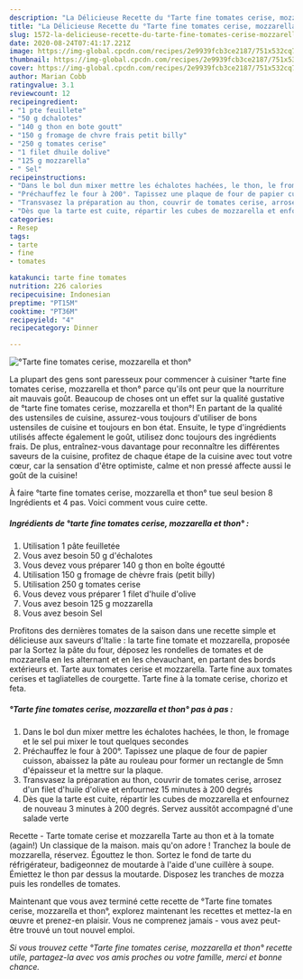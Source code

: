 ```yaml
---
description: "La Délicieuse Recette du °Tarte fine tomates cerise, mozzarella et thon°"
title: "La Délicieuse Recette du °Tarte fine tomates cerise, mozzarella et thon°"
slug: 1572-la-delicieuse-recette-du-tarte-fine-tomates-cerise-mozzarella-et-thon
date: 2020-08-24T07:41:17.221Z
image: https://img-global.cpcdn.com/recipes/2e9939fcb3ce2187/751x532cq70/tarte-fine-tomates-cerise-mozzarella-et-thon-photo-principale-de-la-recette.jpg
thumbnail: https://img-global.cpcdn.com/recipes/2e9939fcb3ce2187/751x532cq70/tarte-fine-tomates-cerise-mozzarella-et-thon-photo-principale-de-la-recette.jpg
cover: https://img-global.cpcdn.com/recipes/2e9939fcb3ce2187/751x532cq70/tarte-fine-tomates-cerise-mozzarella-et-thon-photo-principale-de-la-recette.jpg
author: Marian Cobb
ratingvalue: 3.1
reviewcount: 12
recipeingredient:
- "1 pte feuillete"
- "50 g dchalotes"
- "140 g thon en bote goutt"
- "150 g fromage de chvre frais petit billy"
- "250 g tomates cerise"
- "1 filet dhuile dolive"
- "125 g mozzarella"
- " Sel"
recipeinstructions:
- "Dans le bol dun mixer mettre les échalotes hachées, le thon, le fromage et le sel pui mixer le tout quelques secondes"
- "Préchauffez le four à 200°. Tapissez une plaque de four de papier cuisson, abaissez la pâte au rouleau pour former un rectangle de 5mn d&#39;épaisseur et la mettre sur la plaque."
- "Transvasez la préparation au thon, couvrir de tomates cerise, arrosez d&#39;un filet d&#39;huile d&#39;olive et enfournez 15 minutes à 200 degrés"
- "Dès que la tarte est cuite, répartir les cubes de mozzarella et enfournez de nouveau 3 minutes à 200 degrés. Servez aussitôt accompagné d&#39;une salade verte"
categories:
- Resep
tags:
- tarte
- fine
- tomates

katakunci: tarte fine tomates 
nutrition: 226 calories
recipecuisine: Indonesian
preptime: "PT15M"
cooktime: "PT36M"
recipeyield: "4"
recipecategory: Dinner

---
```



![°Tarte fine tomates cerise, mozzarella et thon°](https://img-global.cpcdn.com/recipes/2e9939fcb3ce2187/751x532cq70/tarte-fine-tomates-cerise-mozzarella-et-thon-photo-principale-de-la-recette.jpg)

La plupart des gens sont paresseux pour commencer à cuisiner °tarte fine tomates cerise, mozzarella et thon° parce qu'ils ont peur que la nourriture ait mauvais goût. Beaucoup de choses ont un effet sur la qualité gustative de °tarte fine tomates cerise, mozzarella et thon°! En partant de la qualité des ustensiles de cuisine, assurez-vous toujours d'utiliser de bons ustensiles de cuisine et toujours en bon état. Ensuite, le type d'ingrédients utilisés affecte également le goût, utilisez donc toujours des ingrédients frais. De plus, entraînez-vous davantage pour reconnaître les différentes saveurs de la cuisine, profitez de chaque étape de la cuisine avec tout votre cœur, car la sensation d'être optimiste, calme et non pressé affecte aussi le goût de la cuisine!

<!--inarticleads1-->

À faire °tarte fine tomates cerise, mozzarella et thon° tue seul besion 8 Ingrédients et 4 pas. Voici comment vous cuire cette.

##### Ingrédients de °tarte fine tomates cerise, mozzarella et thon° :

1. Utilisation 1 pâte feuilletée
1. Vous avez besoin 50 g d&#39;échalotes
1. Vous devez vous préparer 140 g thon en boîte égoutté
1. Utilisation 150 g fromage de chèvre frais (petit billy)
1. Utilisation 250 g tomates cerise
1. Vous devez vous préparer 1 filet d&#39;huile d&#39;olive
1. Vous avez besoin 125 g mozzarella
1. Vous avez besoin  Sel


Profitons des dernières tomates de la saison dans une recette simple et délicieuse aux saveurs d&#39;Italie : la tarte fine tomate et mozzarella, proposée par la Sortez la pâte du four, déposez les rondelles de tomates et de mozzarella en les alternant et en les chevauchant, en partant des bords extérieurs et. Tarte aux tomates cerise et mozzarella. Tarte fine aux tomates cerises et tagliatelles de courgette. Tarte fine à la tomate cerise, chorizo et feta. 

<!--inarticleads2-->

##### °Tarte fine tomates cerise, mozzarella et thon° pas à pas :

1. Dans le bol dun mixer mettre les échalotes hachées, le thon, le fromage et le sel pui mixer le tout quelques secondes
1. Préchauffez le four à 200°. Tapissez une plaque de four de papier cuisson, abaissez la pâte au rouleau pour former un rectangle de 5mn d&#39;épaisseur et la mettre sur la plaque.
1. Transvasez la préparation au thon, couvrir de tomates cerise, arrosez d&#39;un filet d&#39;huile d&#39;olive et enfournez 15 minutes à 200 degrés
1. Dès que la tarte est cuite, répartir les cubes de mozzarella et enfournez de nouveau 3 minutes à 200 degrés. Servez aussitôt accompagné d&#39;une salade verte


Recette - Tarte tomate cerise et mozzarella Tarte au thon et à la tomate (again!) Un classique de la maison. mais qu&#39;on adore ! Tranchez la boule de mozzarella, réservez. Égouttez le thon. Sortez le fond de tarte du réfrigérateur, badigeonnez de moutarde à l&#39;aide d&#39;une cuillère à soupe. Émiettez le thon par dessus la moutarde. Disposez les tranches de mozza puis les rondelles de tomates. 

<!--inarticleads1-->

<p>
Maintenant que vous avez terminé cette recette de °Tarte fine tomates cerise, mozzarella et thon°, explorez maintenant les recettes et mettez-la en œuvre et prenez-en plaisir. Vous ne comprenez jamais - vous avez peut-être trouvé un tout nouvel emploi.
</p>

<p>
<i>Si vous trouvez cette °Tarte fine tomates cerise, mozzarella et thon° recette utile, partagez-la avec vos amis proches ou votre famille, merci et bonne chance.</i>
</p>
